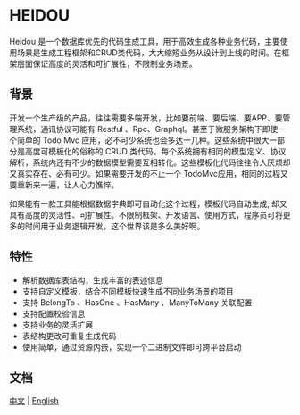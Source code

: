 # HEIDOU

Heidou 是一个数据库优先的代码生成工具，用于高效生成各种业务代码，主要使用场景是生成工程框架和CRUD类代码，大大缩短业务从设计到上线的时间。在框架层面保证高度的灵活和可扩展性，不限制业务场景。

## 背景

开发一个生产级的产品，往往需要多端开发，比如要前端、要后端、要APP、要管理系统，通讯协议可能有 Restful 、Rpc、Graphql。甚至于微服务架构下即使一个简单的 Todo Mvc 应用，必不可少系统也会多达十几种。这些系统中很大一部分是高度可模板化的俗称的 CRUD 类代码。每个系统拥有相同的模型定义、协议解析，系统内还有不少的数据模型需要互相转化。这些模板化代码往往令人厌烦却又真实存在、必有可少。如果需要开发的不止一个 TodoMvc应用，相同的过程又要重新来一遍，让人心力憔悴。

如果能有一款工具能根据数据字典即可自动化这个过程，模板代码自动生成, 却又具有高度的灵活性、可扩展性。不限制框架、开发语言、使用方式，程序员可将更多的时间用于业务逻辑开发，这个世界该是多么美好啊。

## 特性

- 解析数据库表结构，生成丰富的表述信息
- 支持自定义模板，结合不同模板快速生成不同业务场景的项目
- 支持 BelongTo 、HasOne 、HasMany 、ManyToMany 关联配置
- 支持配置校验信息
- 支持业务的灵活扩展
- 表结构更改可重复生成代码
- 使用简单，通过资源内嵌，实现一个二进制文件即可跨平台启动

## 文档

[中文](/README) | [English](/en_US/README)

